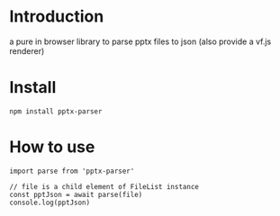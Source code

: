 # Introduction
a pure in browser library to parse pptx files to json (also provide a vf.js renderer)

# Install

`npm install pptx-parser`

# How to use

```
import parse from 'pptx-parser'

// file is a child element of FileList instance
const pptJson = await parse(file)
console.log(pptJson)
```
